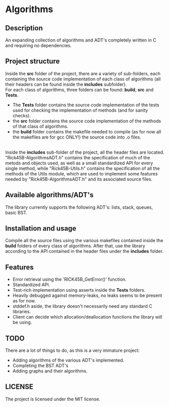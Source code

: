 # Algorithms
## Description
An expanding collection of algorithms and ADT's completely written in C and requiring no dependencies.
## Project structure
Inside the **src** folder of the project, there are a variety of sub-folders, each containing the source code implementation of each class of algorithms (all their headers can be found inside the **includes** subfolder).<br>
For each class of algorithms, three folders can be found: **build**, **src** and **Tests**.
* The **Tests** folder contains the source code implementation of the tests used for checking the implementation of methods (and for sanity checks).
* the **src** folder contains the source code implementation of the methods of that class of algorithms.
* the **build** folder contains the makefile needed to compile (as for now all the makefiles are for gcc ONLY!) the source code into .o files.<br><br>

Inside the **includes** sub-folder of the project, all the header files are located. "Rick45B-AlgorithmsADT.h" contains the specification of much of the metods and objects used, as well as a small standardized API for every single method, while "Rick45B-Utils.h" contains the specification of all the methods of the Utils module, which are used to implement some features needed by "Rick45B-AlgorithmsADT.h" and its associated source files.

## Available algorithms/ADT's
The library currently supports the following ADT's: lists, stack, queues, basic BST.

## Installation and usage
Compile all the source files using the various makefiles contained inside the **build** folders of every class of algorithms. After that, use the library according to the API contained in the header files under the **includes** folder.

## Features
* Error retrieval using the 'RICK45B_GetError()' function.
* Standardized API.
* Test-rich implementation using asserts inside the **Tests** folders.
* Heavily debugged against memory-leaks, no leaks seems to be present as for now.
* stddef.h aside, the library doesn't necessarily need any standard C libraries.
* Client can decide which allocation/deallocation functions the library will be using.

## TODO
There are a lot of things to do, as this is a very immature project:
* Adding algorithms of the various ADT's implemented.
* Completing the BST ADT's
* Adding graphs and their algorithms.

## LICENSE
The project is licensed under the MIT license.
